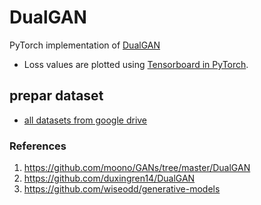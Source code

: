 # DualGAN
PyTorch implementation of [DualGAN](https://arxiv.org/abs/1704.02510.pdf)
* Loss values are plotted using [Tensorboard in PyTorch](https://github.com/yunjey/pytorch-tutorial/tree/master/tutorials/04-utils/tensorboard).

## prepar dataset
* <a href="https://drive.google.com/drive/folders/1i7hvUocQ5-u9K1QcD_NjIEKgkTWB7QMh?usp=sharing">all datasets from google drive</a>

### References
1. https://github.com/moono/GANs/tree/master/DualGAN
2. https://github.com/duxingren14/DualGAN
3. https://github.com/wiseodd/generative-models
